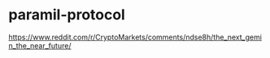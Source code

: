 # paramil-protocol
https://www.reddit.com/r/CryptoMarkets/comments/ndse8h/the_next_gemin_the_near_future/
